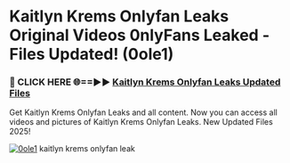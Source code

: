 # Kaitlyn Krems Onlyfan Leaks Original Videos 0nlyFans Leaked - Files Updated! (0ole1)

<h3>🔴 CLICK HERE 🌐==►► <a href="https://tinyurl.com/2jnfzry5" rel="nofollow">Kaitlyn Krems Onlyfan Leaks Updated Files</a></h3>

Get Kaitlyn Krems Onlyfan Leaks and all content. Now you can access all videos and pictures of Kaitlyn Krems Onlyfan Leaks. New Updated Files 2025!

[![0ole1](https://i.imgur.com/GyGTBgg.gif)](https://tinyurl.com/2jnfzry5)
kaitlyn krems onlyfan leak